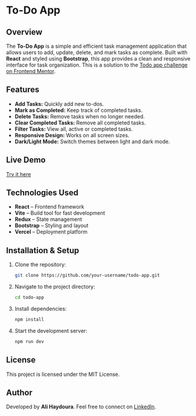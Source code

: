 # To-Do App

## Overview

The **To-Do App** is a simple and efficient task management application that allows users to add, update, delete, and mark tasks as complete. Built with **React** and styled using **Bootstrap**, this app provides a clean and responsive interface for task organization.
This is a solution to the [Todo app challenge on Frontend Mentor](https://www.frontendmentor.io/challenges/todo-app-Su1_KokOW).

## Features

- **Add Tasks:** Quickly add new to-dos.
- **Mark as Completed:** Keep track of completed tasks.
- **Delete Tasks:** Remove tasks when no longer needed.
- **Clear Completed Tasks:** Remove all completed tasks.
- **Filter Tasks:** View all, active or completed tasks.
- **Responsive Design:** Works on all screen sizes.
- **Dark/Light Mode:** Switch themes between light and dark mode.

## Live Demo

[Try it here](https://todo-app-rouge-alpha-73.vercel.app/)

## Technologies Used

- **React** – Frontend framework
- **Vite** – Build tool for fast development
- **Redux** – State management
- **Bootstrap** – Styling and layout
- **Vercel** – Deployment platform

## Installation & Setup

1. Clone the repository:
   ```sh
   git clone https://github.com/your-username/todo-app.git
   ```
2. Navigate to the project directory:
   ```sh
   cd todo-app
   ```
3. Install dependencies:
   ```sh
   npm install
   ```
4. Start the development server:
   ```sh
   npm run dev
   ```

## License

This project is licensed under the MIT License.

## Author

Developed by **Ali Haydoura**. Feel free to connect on [LinkedIn](https://www.linkedin.com/in/ali-haydoura-45673733b/).
